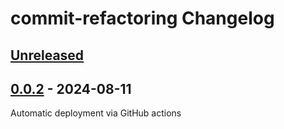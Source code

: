<!-- Keep a Changelog guide -> https://keepachangelog.com -->

# commit-refactoring Changelog

## [Unreleased]

## [0.0.2] - 2024-08-11

Automatic deployment via GitHub actions

[Unreleased]: https://github.com/nymann/commit-refactoring/compare/v0.0.2...HEAD
[0.0.2]: https://github.com/nymann/commit-refactoring/commits/v0.0.2
